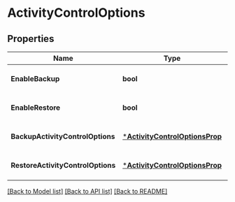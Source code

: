 # ActivityControlOptions

## Properties
Name | Type | Description | Notes
------------ | ------------- | ------------- | -------------
**EnableBackup** | **bool** | true if Backup is enabled | [optional] [default to null]
**EnableRestore** | **bool** | true if Restore is enabled | [optional] [default to null]
**BackupActivityControlOptions** | [***ActivityControlOptionsProp**](ActivityControlOptionsProp.md) |  | [optional] [default to null]
**RestoreActivityControlOptions** | [***ActivityControlOptionsProp**](ActivityControlOptionsProp.md) |  | [optional] [default to null]

[[Back to Model list]](../README.md#documentation-for-models) [[Back to API list]](../README.md#documentation-for-api-endpoints) [[Back to README]](../README.md)


